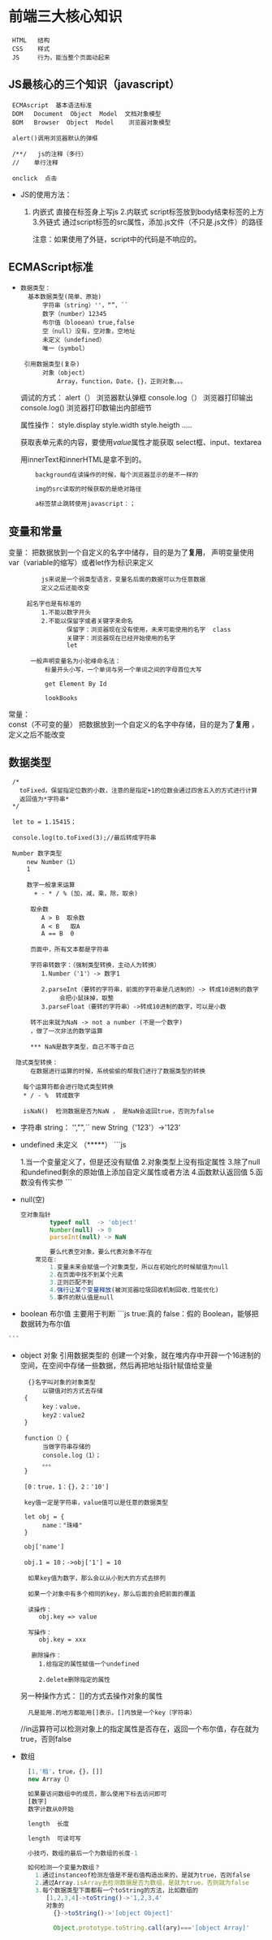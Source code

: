 #  前端三大核心知识
     HTML   结构
     CSS    样式
     JS     行为，能当整个页面动起来

##  JS最核心的三个知识（javascript）
     ECMAscript  基本语法标准
     DOM   Document  Object  Model  文档对象模型
     BOM   Browser  Object  Model    浏览器对象模型

     alert()调用浏览器默认的弹框

     /**/   js的注释（多行）
     //    单行注释

     onclick  点击

-    JS的使用方法：
        1. 内嵌式
            直接在标签身上写js
        2.内联式
             script标签放到body结束标签的上方
        3.外链式
             通过script标签的src属性，添加.js文件（不只是.js文件）的路径

             注意：如果使用了外链，script中的代码是不响应的。

##   ECMAScript标准

-     数据类型：
        基本数据类型(简单、原始)
            字符串（string）''，“”，``
            数字（number）12345
            布尔值（blooean）true,false
            空（null）没有，空对象，空地址
            未定义（undefined）
            唯一（symbol）

       引用数据类型(复杂)
            对象（object）
                Array，function，Date，{}，正则对象。。。

     调试的方式：
         alert（）  浏览器默认弹框
         console.log（）  浏览器打印输出
         console.log() 浏览器打印数输出内部细节

     属性操作：
         style.display
         style.width
         style.heigth
         .....

     获取表单元素的内容，要使用*value*属性才能获取
     select框、input、textarea

     用innerText和innerHTML是拿不到的。
     
     ```js
         background在读操作的时候，每个浏览器显示的是不一样的

         img的src读取的时候获取的是绝对路径

         a标签禁止跳转使用javascript：；

     ```

##   变量和常量

  变量： 
             把数据放到一个自定义的名字中储存，目的是为了**复用**，
             声明变量使用var（variable的缩写）或者let作为标识来定义

             js来说是一个弱类型语言，变量名后面的数据可以为任意数据
             定义之后还能改变

         起名字也是有标准的
             1.不能以数字开头
             2.不能以保留字或者关键字来命名
                    保留字：浏览器现在没有使用，未来可能使用的名字  class
                    关键字：浏览器现在已经开始使用的名字
                    let

          一般声明变量名为小驼峰命名法：
              标量开头小写，一个单词与另一个单词之间的字母首位大写

              get Element By Id

              lookBooks

常量：    
        const（不可变的量）
        把数据放到一个自定义的名字中存储，目的是为了**复用**
        ，定义之后不能改变

##   数据类型
     /*
       toFixed，保留指定位数的小数，注意的是指定+1的位数会通过四舍五入的方式进行计算
       返回值为*字符串*
     */

     let to = 1.15415；

     console.log(to.toFixed(3);//最后转成字符串

     Number 数字类型
         new Number（1）
         1

         数字一般拿来运算
           + - * / % (加，减，乘，除，取余)

          取余数
             A > B  取余数
             A < B   取A
             A == B  0

          页面中，所有文本都是字符串

          字符串转数字：（强制类型转换，主动人为转换）
             1.Number（'1'）-> 数字1

             2.parseInt（要转的字符串，前面的字符串是几进制的）-> 转成10进制的数字
                  会把小鼠抹掉，取整
             3.parseFloat（要转的字符串）->转成10进制的数字，可以是小数

          转不出来就为NaN -> not a number (不是一个数字)
          ，做了一次非法的数学运算

          *** NaN是数字类型，自己不等于自己

      隐式类型转换： 
          在数据进行运算的时候，系统偷偷的帮我们进行了数据类型的转换

        每个运算符都会进行隐式类型转换
        * / - %  转成数字

        isNaN()  检测数据是否为NaN ， 是NaN会返回true，否则为false

+   字符串 
       string：
          '',"",``
          new String（'123'）->'123'

+    undefined  未定义  （*****）
    ```js

        1.当一个变量定义了，但是还没有赋值
        2.对象类型上没有指定属性
        3.除了null和undefined剩余的原始值上添加自定义属性或者方法
        4.函数默认返回值
        5.函数没有传实参
    ```
+ null(空)
    ```js
    空对象指针
            typeof null  -> 'object'
            Number(null) -> 0
            parseInt(null) -> NaN

            要么代表空对象，要么代表对象不存在
        常见在:
            1.变量未来会赋值一个对象类型，所以在初始化的时候赋值为null
            2.在页面中找不到某个元素
            3.正则匹配不到
            4.强行让某个变量释放(被浏览器垃圾回收机制回收,性能优化)
            5.事件的默认值是null
    ```

+    boolean 布尔值  主要用于判断
    ```js
       true:真的
       false：假的
       Boolean，能够把数据转为布尔值

    ```

+    object  对象
        引用数据类型的
           创建一个对象，就在堆内存中开辟一个16进制的空间，在空间中存储一些数据，然后再把地址指针赋值给变量

           {}名字叫对象的对象类型
               以键值对的方式去存储
          {
               key：value，
               key2：value2
          }

          function（）{
               当做字符串存储的
               console.log（1）；
               。。。
          }

          [0：true，1：{}，2：'10']

          key值一定是字符串，value值可以是任意的数据类型

          let obj = {
               name："珠峰"
          }

          obj['name']

          obj.1 = 10；->obj['1'] = 10

           如果key值为数字，那么会以从小到大的方式去排列

           如果一个对象中有多个相同的key，那么后面的会把前面的覆盖

           读操作：
              obj.key => value

           写操作：
              obj.key = xxx

            删除操作：
              1.给指定的属性赋值一个undefined

              2.delete删除指定的属性

       另一种操作方式：
           []的方式去操作对象的属性

           凡是能用.的地方都能用[]表示，[]内放是一个key（字符串）

     //in运算符可以检测对象上的指定属性是否存在，返回一个布尔值，存在就为true，否则false

+   数组
    ```js
      [1,'租'，true，{}，[]]
      new Array（）

      如果要访问数组中的成员，那么使用下标去访问即可
      [数字]
      数字计数从0开始

      length  长度

      length  可读可写

      小技巧，数组的最后一个为数组的长度-1

      如何检测一个变量为数组？
        1.通过instanceof检测左值是不是右值构造出来的，是就为true，否则false
        2.通过Array.isArray去检测数据是否为数组，是就为true，否则就为false
        3.每个数据类型下面都有一个toString的方法，比如数组的
           [1,2,3,4]->toString()->'1,2,3,4'
           对象的
             {}->toString()->'[object Object]'

             Object.prototype.toString.call(ary)==='[object Array]'

    ```